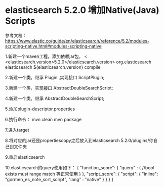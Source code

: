 elasticsearch 5.2.0 增加Native(Java) Scripts
============================================

参考文档：https://www.elastic.co/guide/en/elasticsearch/reference/5.2/modules-scripting-native.html#modules-scripting-native

1.新建一个maven工程，添加依赖jar包，
    <<properties>
             <elasticsearch.version>5.2.0</elasticsearch.version>
    </peoperties>
    <dependency>
        <groupId>org.elasticsearch</groupId>
        <artifactId>elasticsearch</artifactId>
        <version>${elasticsearch.version}</version>
        <scope>compile</scope>
    </dependency>

2.新建一个类，继承 Plugin ,实现接口 ScriptPlugin;

3.新建一个类，实现接口 AbstractDoubleSearchScript;

4.新建一个类，继承 AbstractDoubleSearchScript;

5.添加plugin-descriptor.properties

6.执行命令：
    mvn clean
    mvn package


7.进入target

8.将对应的jar还是propertiescopy之后放入到elasticsearch 5.2.0/plugins/你自己到文件夹

9.重启elasticsearch

10.elasticsearch的query使用如下：
    {
        "function_score": {
            "query" : {
                //bool exists must range match 等正常使用
            }
            },
            "script_score": {
                "script": {
                    "inline": "gormen_es_note_sort_script",
                    "lang" : "native"
                }
            }
        }
    }